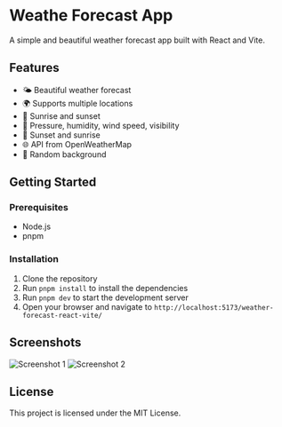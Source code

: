 # Weathe Forecast App

A simple and beautiful weather forecast app built with React and Vite.

## Features

- 🌤 Beautiful weather forecast
- 🌍 Supports multiple locations
- 🌄 Sunrise and sunset
- 🌊 Pressure, humidity, wind speed, visibility
- 🌇 Sunset and sunrise
- 🌐 API from OpenWeatherMap
- 🌈 Random background

## Getting Started

### Prerequisites

- Node.js
- pnpm

### Installation

1. Clone the repository
2. Run `pnpm install` to install the dependencies
3. Run `pnpm dev` to start the development server
4. Open your browser and navigate to `http://localhost:5173/weather-forecast-react-vite/`

## Screenshots

![Screenshot 1](https://github.com/alfathmuqoddas/weather-forecast-react-vite/screenshot/app.png)
![Screenshot 2](https://github.com/alfathmuqoddas/weather-forecast-react-vite/screenshot/build-size.png)

## License

This project is licensed under the MIT License.
